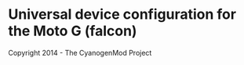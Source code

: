 Universal device configuration for the Moto G (falcon)
===============================

Copyright 2014 - The CyanogenMod Project
